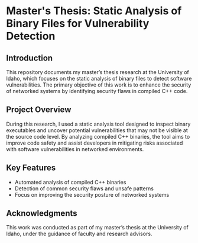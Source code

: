 # Master's Thesis: Static Analysis of Binary Files for Vulnerability Detection

## Introduction

This repository documents my master’s thesis research at the University of Idaho, which focuses on the static analysis of binary files to detect software vulnerabilities. The primary objective of this work is to enhance the security of networked systems by identifying security flaws in compiled C++ code.

## Project Overview

During this research, I used a static analysis tool designed to inspect binary executables and uncover potential vulnerabilities that may not be visible at the source code level. By analyzing compiled C++ binaries, the tool aims to improve code safety and assist developers in mitigating risks associated with software vulnerabilities in networked environments.

## Key Features

- Automated analysis of compiled C++ binaries
- Detection of common security flaws and unsafe patterns
- Focus on improving the security posture of networked systems

## Acknowledgments

This work was conducted as part of my master’s thesis at the University of Idaho, under the guidance of faculty and research advisors.
